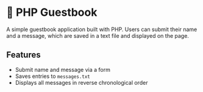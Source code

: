 # 📝 PHP Guestbook

A simple guestbook application built with PHP. Users can submit their name and a message, which are saved in a text file and displayed on the page.

## Features

- Submit name and message via a form
- Saves entries to `messages.txt`
- Displays all messages in reverse chronological order